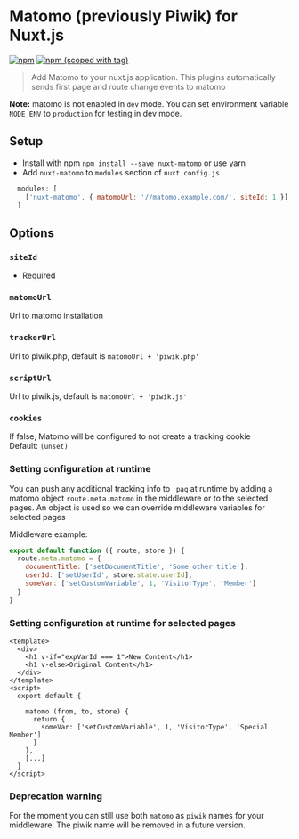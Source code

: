 # Matomo (previously Piwik) for Nuxt.js
[![npm](https://img.shields.io/npm/dt/nuxt-matomo.svg?style=flat-square)](https://www.npmjs.com/package/nuxt-matomo)
[![npm (scoped with tag)](https://img.shields.io/npm/v/nuxt-matomo/latest.svg?style=flat-square)](https://www.npmjs.com/package/nuxt-matomo)

> Add Matomo to your nuxt.js application.
This plugins automatically sends first page and route change events to matomo

**Note:** matomo is not enabled in `dev` mode.
You can set environment variable `NODE_ENV` to `production` for testing in dev mode. 

## Setup
- Install with npm `npm install --save nuxt-matomo` or use yarn
- Add `nuxt-matomo` to `modules` section of `nuxt.config.js`
```js
  modules: [
    ['nuxt-matomo', { matomoUrl: '//matomo.example.com/', siteId: 1 }],
  ]
````

## Options

### `siteId`
- Required

### `matomoUrl`

Url to matomo installation

### `trackerUrl`

Url to piwik.php, default is `matomoUrl + 'piwik.php'`

### `scriptUrl`

Url to piwik.js, default is `matomoUrl + 'piwik.js'`

### `cookies`

If false, Matomo will be configured to not create a tracking cookie  
Default: `(unset)`

### Setting configuration at runtime
You can push any additional tracking info to `_paq` at runtime by adding a matomo 
object `route.meta.matomo` in the middleware or to the selected pages. An object
is used so we can override middleware variables for selected pages

Middleware example:
```javascript
export default function ({ route, store }) {
  route.meta.matomo = {
    documentTitle: ['setDocumentTitle', 'Some other title'],
    userId: ['setUserId', store.state.userId],
    someVar: ['setCustomVariable', 1, 'VisitorType', 'Member']
  }
}

```

### Setting configuration at runtime for selected pages
```
<template>
  <div>
    <h1 v-if="expVarId === 1">New Content</h1>
    <h1 v-else>Original Content</h1>
  </div>
</template>
<script>
  export default {

    matomo (from, to, store) {
      return {
        someVar: ['setCustomVariable', 1, 'VisitorType', 'Special Member']
      }
    },
    [...]
  }
</script>
``` 

### Deprecation warning

For the moment you can still use both `matomo` as `piwik` names for your middleware. The piwik name will be removed in a future version.
